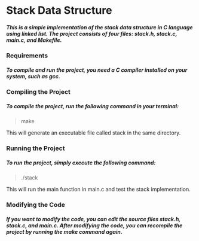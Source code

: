 # Stack Data Structure

##### This is a simple implementation of the stack data structure in C language using linked list. The project consists of four files: stack.h, stack.c, main.c, and Makefile.

### Requirements
##### To compile and run the project, you need a C compiler installed on your system, such as gcc.

### Compiling the Project
##### To compile the project, run the following command in your terminal:
> make
>
This will generate an executable file called stack in the same directory.

### Running the Project
##### To run the project, simply execute the following command:
> ./stack
>
This will run the main function in main.c and test the stack implementation.

### Modifying the Code
##### If you want to modify the code, you can edit the source files stack.h, stack.c, and main.c. After modifying the code, you can recompile the project by running the make command again.




